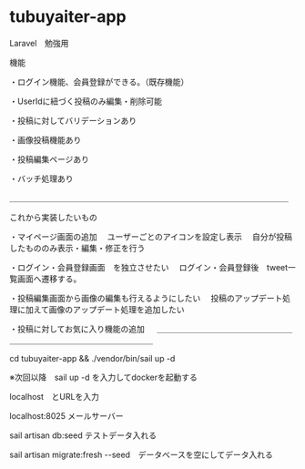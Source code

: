 # tubuyaiter-app
Laravel　勉強用

機能

・ログイン機能、会員登録ができる。（既存機能）

・UserIdに紐づく投稿のみ編集・削除可能

・投稿に対してバリデーションあり

・画像投稿機能あり

・投稿編集ページあり

・バッチ処理あり

＿＿＿＿＿＿＿＿＿＿＿＿＿＿＿＿＿＿＿＿＿＿＿＿＿＿＿＿＿＿＿＿＿＿＿

これから実装したいもの

・マイページ画面の追加
　ユーザーごとのアイコンを設定し表示
　自分が投稿したもののみ表示・編集・修正を行う

・ログイン・会員登録画面　を独立させたい
　ログイン・会員登録後　tweet一覧画面へ遷移する。

・投稿編集画面から画像の編集も行えるようにしたい
　投稿のアップデート処理に加えて画像のアップデート処理を追加したい

・投稿に対してお気に入り機能の追加
　
＿＿＿＿＿＿＿＿＿＿＿＿＿＿＿＿＿＿＿＿＿＿＿＿＿＿＿＿＿＿＿＿＿＿＿

cd tubuyaiter-app && ./vendor/bin/sail up -d

※次回以降　sail up -d を入力してdockerを起動する

 localhost　とURLを入力

localhost:8025 メールサーバー

sail artisan db:seed テストデータ入れる

sail artisan migrate:fresh --seed　データベースを空にしてデータ入れる


